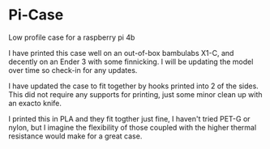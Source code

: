# Pi-Case
Low profile case for a raspberry pi 4b

I have printed this case well on an out-of-box bambulabs X1-C, and decently on an Ender 3 with some finnicking. I will be updating the model over time so check-in for any updates.

I have updated the case to fit together by hooks printed into 2 of the sides. This did not require any supports for printing, just some minor clean up with an exacto knife.

I printed this in PLA and they fit togther just fine, I haven't tried PET-G or nylon, but I imagine the flexibility of those coupled with the higher thermal resistance would make for a great case.
